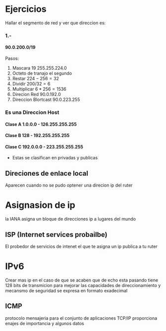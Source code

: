 # Ejercicios
Hallar el segmento de red y ver que direccion es:
### 1.-
#### 90.0.200.0/19
Pasos:  
1. Mascara 19 255.255.224.0
2. Octeto de tranajo el segundo
3. Restar $224-256=32$
4. Dividir $200/32=6$
5. Multiplicar $6*256=1536$
6. Direcion Red 90.0.192.0
7. Direccion Blortcast 90.0.223.255

### Es una Direccion Host

#### Clase A 1.0.0.0 - 126.255.255.255
#### Clase B 128 - 192.255.255.255
#### Clase C 192.0.0.0 - 223.255.255.255

* Estas se clasifican en privadas y publicas

## Direciones de enlace local
Aparecen cuando no se pudo optener una direcion ip del ruter
 
# Asignasion de ip
la IANA asigna un bloque de direcciones ip a lugares del mundo

## ISP (Internet services probailbe)
El probedor de servicios de intenet el que te asigna un ip publica a tu ruter

# IPv6
Crear mas ip en el caso de que se acaben que de echo esta pasando 
tiene 128 bits de transmicion para mejorar las capacidades de direccionamiento y mecansmo de seguridad
se expresa en formato exadecimal

## ICMP 
protocolo mensajeria para el conjunto de aplicaciones TCP/IP proporciona enajes de importancia y algunos datos